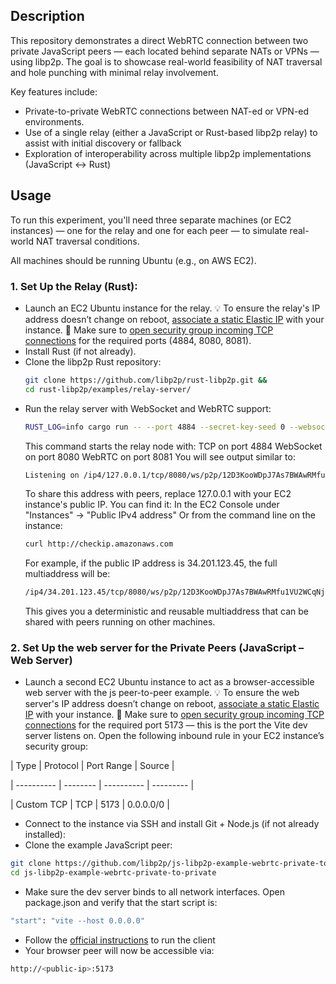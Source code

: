 ## Description

This repository demonstrates a direct WebRTC connection between two private JavaScript peers — each located behind separate NATs or VPNs — using libp2p. The goal is to showcase real-world feasibility of NAT traversal and hole punching with minimal relay involvement.

Key features include:
- Private-to-private WebRTC connections between NAT-ed or VPN-ed environments.
- Use of a single relay (either a JavaScript or Rust-based libp2p relay) to assist with initial discovery or fallback
- Exploration of interoperability across multiple libp2p implementations (JavaScript ↔ Rust)

## Usage

To run this experiment, you'll need three separate machines (or EC2 instances) — one for the relay and one for each peer — to simulate real-world NAT traversal conditions.

All machines should be running Ubuntu (e.g., on AWS EC2).

### 1. Set Up the Relay (Rust):
- Launch an EC2 Ubuntu instance for the relay.
  💡 To ensure the relay's IP address doesn’t change on reboot, [associate a static Elastic IP](https://docs.aws.amazon.com/AWSEC2/latest/UserGuide/elastic-ip-addresses-eip.html)
 with your instance.
  🔐 Make sure to [open security group incoming TCP connections](https://docs.aws.amazon.com/vpc/latest/userguide/security-group-rules.html#adding-security-group-rule) for the required ports (4884, 8080, 8081).
- Install Rust (if not already).
- Clone the libp2p Rust repository:
  ```sh
  git clone https://github.com/libp2p/rust-libp2p.git &&
  cd rust-libp2p/examples/relay-server/
  ```
- Run the relay server with WebSocket and WebRTC support:
  ```sh
  RUST_LOG=info cargo run -- --port 4884 --secret-key-seed 0 --websocket-port 8080 --webrtc-port 8081
  ```
  This command starts the relay node with:
  TCP on port 4884
  WebSocket on port 8080
  WebRTC on port 8081
  You will see output similar to:
  ```sh
  Listening on /ip4/127.0.0.1/tcp/8080/ws/p2p/12D3KooWDpJ7As7BWAwRMfu1VU2WCqNjvq387JEYKDBj4kx6nXTN
  ```
  To share this address with peers, replace 127.0.0.1 with your EC2 instance's public IP. You can find it:
  In the EC2 Console under "Instances" → "Public IPv4 address"
  Or from the command line on the instance:
  ```sh
  curl http://checkip.amazonaws.com
  ```
  For example, if the public IP address is 34.201.123.45, the full multiaddress will be:
  ```sh
  /ip4/34.201.123.45/tcp/8080/ws/p2p/12D3KooWDpJ7As7BWAwRMfu1VU2WCqNjvq387JEYKDBj4kx6nXTN
  ```
  This gives you a deterministic and reusable multiaddress that can be shared with peers running on other machines.

### 2. Set Up the web server for the Private Peers (JavaScript – Web Server)
- Launch a second EC2 Ubuntu instance to act as a browser-accessible web server with the js peer-to-peer example.
💡 To ensure the web server's IP address doesn’t change on reboot, [associate a static Elastic IP](https://docs.aws.amazon.com/AWSEC2/latest/UserGuide/elastic-ip-addresses-eip.html)
with your instance.
🔐 Make sure to [open security group incoming TCP connections](https://docs.aws.amazon.com/vpc/latest/userguide/security-group-rules.html#adding-security-group-rule) for the required port 5173 — this is the port the Vite dev server listens on.
Open the following inbound rule in your EC2 instance’s security group:

| Type       | Protocol | Port Range | Source    |

| ---------- | -------- | ---------- | --------- |

| Custom TCP | TCP      | 5173       | 0.0.0.0/0 |

- Connect to the instance via SSH and install Git + Node.js (if not already installed):
- Clone the example JavaScript peer:
```sh
git clone https://github.com/libp2p/js-libp2p-example-webrtc-private-to-private.git &&
cd js-libp2p-example-webrtc-private-to-private
```
- Make sure the dev server binds to all network interfaces. Open package.json and verify that the start script is:
```sh
"start": "vite --host 0.0.0.0"
```
- Follow the [official instructions](https://github.com/libp2p/js-libp2p-example-webrtc-private-to-private/tree/main?tab=readme-ov-file#running-the-clients) to run the client
- Your browser peer will now be accessible via:
```sh
http://<public-ip>:5173
```